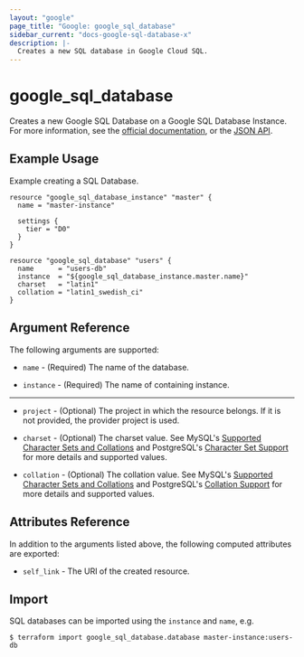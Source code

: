 ```yaml
---
layout: "google"
page_title: "Google: google_sql_database"
sidebar_current: "docs-google-sql-database-x"
description: |-
  Creates a new SQL database in Google Cloud SQL.
---
```


# google\_sql\_database

Creates a new Google SQL Database on a Google SQL Database Instance. For more information, see the [official documentation](https://cloud.google.com/sql/), or the [JSON API](https://cloud.google.com/sql/docs/admin-api/v1beta4/databases).

## Example Usage

Example creating a SQL Database.

```hcl
resource "google_sql_database_instance" "master" {
  name = "master-instance"

  settings {
    tier = "D0"
  }
}

resource "google_sql_database" "users" {
  name      = "users-db"
  instance  = "${google_sql_database_instance.master.name}"
  charset   = "latin1"
  collation = "latin1_swedish_ci"
}
```

## Argument Reference

The following arguments are supported:

* `name` - (Required) The name of the database.

* `instance` - (Required) The name of containing instance.

- - -

* `project` - (Optional) The project in which the resource belongs. If it
    is not provided, the provider project is used.

* `charset` - (Optional) The charset value. See MySQL's [Supported Character
    Sets and
    Collations](https://dev.mysql.com/doc/refman/5.7/en/charset-charsets.html)
    and PostgreSQL's [Character Set
    Support](https://www.postgresql.org/docs/9.6/static/multibyte.html)
    for more details and supported values.

* `collation` - (Optional) The collation value. See MySQL's [Supported Character
    Sets and
    Collations](https://dev.mysql.com/doc/refman/5.7/en/charset-charsets.html)
    and PostgreSQL's [Collation
    Support](https://www.postgresql.org/docs/9.6/static/collation.html) for
    more details and supported values.

## Attributes Reference

In addition to the arguments listed above, the following computed attributes are
exported:

* `self_link` - The URI of the created resource.

## Import

SQL databases can be imported using the `instance` and `name`, e.g.

```
$ terraform import google_sql_database.database master-instance:users-db
```
